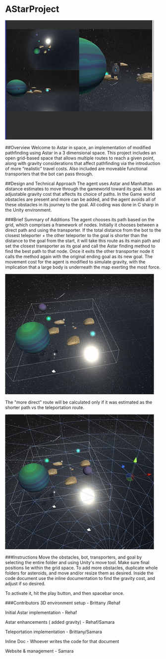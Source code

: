 # AStarProject
![](/Images/main.gif)

##Overview
Welcome to Astar in space, an implementation of modified pathfinding using Astar in a 3 dimensional space.
This project includes an open grid-based space that allows multiple routes to reach a given point, along with  gravity considerations that affect pathfinding via the introduction of more “realistic” travel costs. Also included are moveable functional transporters that the bot can pass through.

##Design and Technical Approach
The agent uses Astar and Manhattan distance estimates to move through the gameworld toward its goal. It has an adjustable gravity cost that affects its choice of paths. In the Game world obstacles are present and more can be added, and the agent avoids all of these obstacles in its journey to the goal. All coding was done in C sharp in the Unity environment.

###Brief Summary of Additions 
The agent chooses its path based on the grid, which comprises a framework of nodes. Initially it chooses between a direct path and using the transporter. If the total distance from the bot to the closest teleporter + the other teleporter to the goal is shorter than the distance to the goal from the start, it will take this route as its main path and set the closest transporter as its goal and call the Astar finding method to find the best path to that node. Once it exits the other transporter node it calls the method again with the original ending goal as its new goal. The movement cost for the agent is modified to simulate gravity, with the implication that a large body is underneath the map exerting the most force.

![](/Images/porter.gif)

The "more direct" route will be calculated only if it was estimated as the shorter path vs the teleportation route.

![](/Images/optionPlanet.gif)

###Instructions
Move the obstacles, bot, transporters, and goal by selecting the entire folder and using Unity's move tool. Make sure final positions lie within the grid space. To add more obstacles, duplicate whole folders for asteroids, and move and/or resize them as desired.
Inside the code document use the inline documentation to find the gravity cost, and adjust if so desired.

To activate it, hit the play button, and then spacebar once.

###Contributors
3D environment setup - Brittany /Rehaf 

Initial Astar implementation - Rehaf 

Astar enhancements ( added gravity)  - Rehaf/Samara

Teleportation implementation  -  Brittany/Samara

Inline Doc - Whoever writes the code for that document

Website & management - Samara
